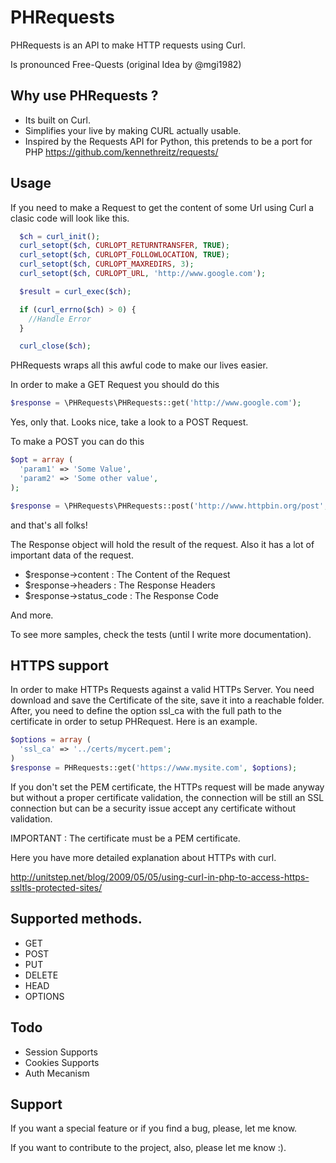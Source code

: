 PHRequests
========

 PHRequests is an API to make HTTP requests using Curl.

 Is pronounced  Free-Quests (original Idea by @mgi1982)

## Why use PHRequests ?

- Its built on Curl.
- Simplifies your live by making CURL actually usable.
- Inspired by the Requests API for Python, this pretends to be a port for PHP
  https://github.com/kennethreitz/requests/

## Usage
If you need to make a Request to get the content of some Url using Curl a clasic
code will look like this.

``` php
  $ch = curl_init();
  curl_setopt($ch, CURLOPT_RETURNTRANSFER, TRUE);
  curl_setopt($ch, CURLOPT_FOLLOWLOCATION, TRUE);
  curl_setopt($ch, CURLOPT_MAXREDIRS, 3);
  curl_setopt($ch, CURLOPT_URL, 'http://www.google.com');

  $result = curl_exec($ch);

  if (curl_errno($ch) > 0) {
    //Handle Error
  }

  curl_close($ch);
```

PHRequests wraps all this awful code to make our lives easier.

In order to make a GET Request you should do this

``` php
$response = \PHRequests\PHRequests::get('http://www.google.com');
```

Yes, only that. Looks nice, take a look to a POST Request.

To make a POST you can do this

``` php
$opt = array (
  'param1' => 'Some Value',
  'param2' => 'Some other value',
);

$response = \PHRequests\PHRequests::post('http://www.httpbin.org/post', $opt);
```

and that's all folks!

The Response object will hold the result of the request. Also it has a lot
of important data of the request.

 - $response->content : The Content of the Request
 - $response->headers : The Response Headers
 - $response->status_code : The Response Code

And more.

To see more samples, check the tests (until I write more documentation).

## HTTPS support

In order to make HTTPs Requests against a valid HTTPs Server. You need
download and save the Certificate of the site, save it into a reachable
folder. After, you need to define the option ssl_ca with the full path to the 
certificate in order to setup PHRequest. Here is an example.

``` php
$options = array (
  'ssl_ca' => '../certs/mycert.pem';
)
$response = PHRequests::get('https://www.mysite.com', $options);
``` 

If you don't set the PEM certificate, the HTTPs request will be made anyway but 
without a proper certificate validation, the connection will be still an SSL 
connection but can be a security issue accept any certificate without validation.

IMPORTANT : The certificate must be a PEM certificate.

Here you have more detailed explanation about HTTPs with curl.

  http://unitstep.net/blog/2009/05/05/using-curl-in-php-to-access-https-ssltls-protected-sites/

## Supported methods.

 - GET
 - POST
 - PUT
 - DELETE
 - HEAD
 - OPTIONS

## Todo

 - Session Supports
 - Cookies Supports
 - Auth Mecanism

## Support

If you want a special feature or if you find a bug, please, let me know.

If you want to contribute to the project, also, please let me know :).
